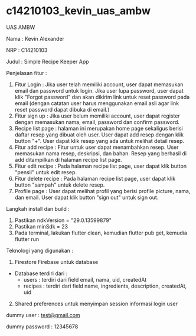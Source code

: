 # c14210103_kevin_uas_ambw

UAS AMBW

Nama : Kevin Alexander

NRP : C14210103

Judul : Simple Recipe Keeper App

Penjelasan fitur : 
1. Fitur Login : Jika user telah memiliki account, user dapat memasukan email dan password untuk login. Jika user lupa password, user dapat klik "Forgot password" dan akan dikirim link untuk reset password pada email (dengan catatan user harus menggunakan email asli agar link reset password dapat dibuka di email.)
2. Fitur sign up : Jika user belum memiliki account, user dapat register dengan memasukan nama, email, password dan confirm password. 
3. Recipe list page : halaman ini merupakan home page sekaligus berisi daftar resep yang dibuat oleh user. User dapat add resep dengan klik button "+". User dapat klik resep yang ada untuk melihat detail resep.
3. Fitur add recipe : Fitur untuk user dapat menambahkan resep. User memasukan nama resep, deskripsi, dan bahan. Resep yang berhasil di add ditampilkan di halaman recipe list page.
4. Fitur edit recipe : Pada halaman recipe list page, user dapat klik button "pensil" untuk edit resep.
5. Fitur delete recipe : Pada halaman recipe list page, user dapat klik button "sampah" untuk delete resep.
6. Profile page : User dapat melihat profil yang berisi profile picture, nama, dan email. User dapat klik button "sign out" untuk sign out.

Langkah install dan build : 
1. Pastikan ndkVersion = "29.0.13599879" 
2. Pastikan minSdk = 23
3. Pada terminal, lakukan flutter clean, kemudian flutter pub get, kemudia flutter run

Teknologi yang digunakan : 
1. Firestore Firebase untuk database
- Database terdiri dari : 
    - users : terdiri dari field email, nama, uid, createdAt
    - recipes : terdiri dari field name, ingredients, description, createdAt, uid
2. Shared preferences untuk menyimpan session informasi login user

dummy user : test@gmail.com

dummy password : 12345678

